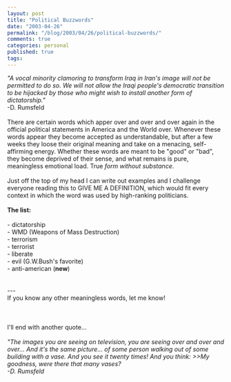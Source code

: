 ```yaml
---
layout: post
title: "Political Buzzwords"
date: "2003-04-26"
permalink: "/blog/2003/04/26/political-buzzwords/"
comments: true
categories: personal
published: true
tags: 
---
```


<i>"A vocal minority clamoring to transform Iraq in Iran's image will not be permitted to do so. We will not allow the Iraqi people's democratic transition to be hijacked by those who might wish to install another form of dictatorship."</i><br />-D. Rumsfeld<br /><br />There are certain words which apper over and over and over again in the official political statements in America and the World over. Whenever these words appear they become accepted as understandable, but after a few weeks they loose their original meaning and take on a menacing, self-affirming energy. Whether these words are meant to be "good" or "bad", they become deprived of their sense, and what remains is pure, meaningless emotional load. True <i>form without substance</i>.<br /><br />Just off the top of my head I can write out examples and I challenge everyone reading this to GIVE ME A DEFINITION, which would fit every context in which the word was used by high-ranking politicians.<br /><br /><b>The list:</b><br /><br />- dictatorship<br />- WMD (Weapons of Mass Destruction)<br />- terrorism<br />- terrorist<br />- liberate<br />- evil (G.W.Bush's favorite)<br />- anti-american (<b>new</b>)<br /><br /><br />---<br />If you know any other meaningless words, let me know!<br /><br /><br /><br />I'll end with another quote...<br /><br /><i>"The images you are seeing on television, you are seeing over and over and over... And it's the same picture... of some person walking out of some building with a vase. And you see it twenty times! And you think: &gt;&gt;My goodness, were there that many vases?<br />-D. Rumsfeld